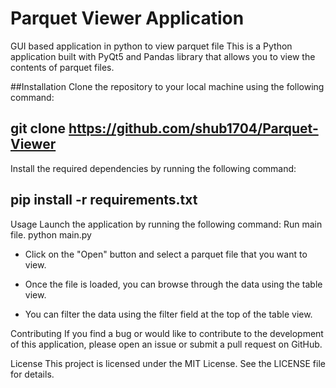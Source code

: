 # Parquet Viewer Application
GUI based application in python to view parquet file
This is a Python application built with PyQt5 and Pandas library that allows you to view the contents of parquet files.

##Installation
Clone the repository to your local machine using the following command:


## git clone https://github.com/shub1704/Parquet-Viewer
Install the required dependencies by running the following command:


## pip install -r requirements.txt
Usage
Launch the application by running the following command:
Run main file.
python main.py
* Click on the "Open" button and select a parquet file that you want to view.

* Once the file is loaded, you can browse through the data using the table view.

* You can filter the data using the filter field at the top of the table view.

Contributing
If you find a bug or would like to contribute to the development of this application, please open an issue or submit a pull request on GitHub.

License
This project is licensed under the MIT License. See the LICENSE file for details.
